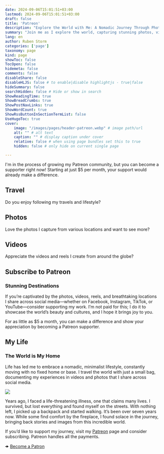```yaml
---
date: 2024-09-06T15:01:51+03:00
lastmod: 2024-09-06T15:01:51+03:00
draft: false
title: 'Patreon'
description: "Explore the World with Me: A Nomadic Journey Through Photos, Videos, and Stories"
summary: "Join me as I explore the world, capturing stunning photos, videos, and reels from diverse locations. Living a minimalist, nomadic lifestyle, I share my journey on social media. Support my work on Patreon to help me continue bringing you these global experiences."
lang: en
author: Ruben Storm
categories: ['page']
taxonomy: page
kind: page
showToc: false
TocOpen: false
hidemeta: false
comments: false
disableShare: false
disableHLJS: false # to enable|disable highlightjs - true|false
hideSummary: false
searchHidden: false # Hide or show in search
ShowReadingTime: true
ShowBreadCrumbs: true
ShowPostNavLinks: true
ShowWordCount: true
ShowRssButtonInSectionTermList: false
UseHugoToc: true
cover:
    image: "/images/pages/header-patreon.webp" # image path/url
    alt: "" # alt text
    caption: "" # display caption under cover
    relative: false # when using page bundles set this to true
    hidden: false # only hide on current single page

---
```


I'm in the process of growing my Patreon community, but you can become a supporter right now! Starting at just $5 per month, your support would already make a difference.

## Travel
Do you enjoy following my travels and lifestyle?

## Photos
Love the photos I capture from various locations and want to see more?

## Videos
Appreciate the videos and reels I create from around the globe?

## Subscribe to Patreon
### Stunning Destinations

If you’re captivated by the photos, videos, reels, and breathtaking locations I share across social media—whether on Facebook, Instagram, TikTok, or YouTube—consider supporting my work. I’m not paid for this; I do it to showcase the world’s beauty and cultures, and I hope it brings joy to you.

For as little as $5 a month, you can make a difference and show your appreciation by becoming a Patreon supporter.

## My Life
### The World is My Home

Life has led me to embrace a nomadic, minimalist lifestyle, constantly moving with no fixed home or base. I travel the world with just a small bag, documenting my experiences in videos and photos that I share across social media.

![][defMyImage]

Years ago, I faced a life-threatening illness, one that claims many lives. I survived, but lost everything and found myself on the streets. With nothing left, I picked up a backpack and started walking. It’s been over seven years now. While some find comfort by the fireplace, I found solace in the journey, bringing back stories and images from this incredible world.

If you’d like to support my journey, visit my [Patreon][defPatreonLink] page and consider subscribing. Patreon handles all the payments.

&#129054; [Become a Patron][defPatreonLink]



[defPatreonLink]: https://www.patreon.com/rubenstorm
[defMyImage]: /images/me/PXL_20220107_100952067.webp